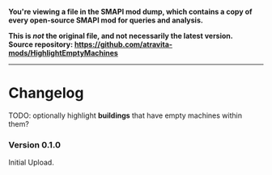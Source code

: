 **You're viewing a file in the SMAPI mod dump, which contains a copy of every open-source SMAPI mod
for queries and analysis.**

**This is _not_ the original file, and not necessarily the latest version.**  
**Source repository: https://github.com/atravita-mods/HighlightEmptyMachines**

----

Changelog
===========

TODO: optionally highlight **buildings** that have empty machines within them?

### Version 0.1.0

Initial Upload.